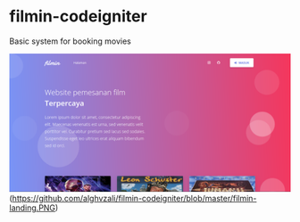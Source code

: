 # filmin-codeigniter
Basic system for booking movies

![Landing](https://github.com/alghvzali/filmin-codeigniter/blob/master/filmin-landing.PNG)(https://github.com/alghvzali/filmin-codeigniter/blob/master/filmin-landing.PNG)
